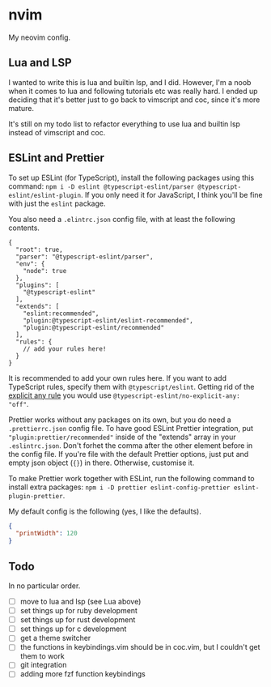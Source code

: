 # nvim

My neovim config.

## Lua and LSP

I wanted to write this is lua and builtin lsp, and I did. However, I'm a noob when it comes to lua and following tutorials etc was really hard. I ended up deciding that it's better just to go back to vimscript and coc, since it's more mature.

It's still on my todo list to refactor everything to use lua and builtin lsp instead of vimscript and coc.

## ESLint and Prettier

To set up ESLint (for TypeScript), install the following packages using this command: `npm i -D eslint @typescript-eslint/parser @typescript-eslint/eslint-plugin`. If you only need it for JavaScript, I think you'll be fine with just the `eslint` package.

You also need a `.elintrc.json` config file, with at least the following contents.

```jsonc
{
  "root": true,
  "parser": "@typescript-eslint/parser",
  "env": {
    "node": true
  },
  "plugins": [
    "@typescript-eslint"
  ],
  "extends": [
    "eslint:recommended",
    "plugin:@typescript-eslint/eslint-recommended",
    "plugin:@typescript-eslint/recommended"
  ],
  "rules": {
    // add your rules here!
  }
}
```

It is recommended to add your own rules here. If you want to add TypeScript rules, specify them with `@typescript/eslint`. Getting rid of the [explicit any rule](https://github.com/typescript-eslint/typescript-eslint/blob/main/packages/eslint-plugin/docs/rules/no-explicit-any.md) you would use `@typescript-eslint/no-explicit-any: "off"`.

Prettier works without any packages on its own, but you do need a `.prettierrc.json` config file. To have good ESLint Prettier integration, put `"plugin:prettier/recommended"` inside of the "extends" array in your `.eslintrc.json`. Don't forhet the comma after the other element before in the config file. If you're file with the default Prettier options, just put and empty json object (`{}`) in there. Otherwise, customise it.

To make Prettier work together with ESLint, run the following command to install extra packages: `npm i -D prettier eslint-config-prettier eslint-plugin-prettier`.

My default config is the following (yes, I like the defaults).

```json
{
  "printWidth": 120
}
```

## Todo

In no particular order.

- [ ] move to lua and lsp (see Lua above)
- [ ] set things up for ruby development
- [ ] set things up for rust development
- [ ] set things up for c development
- [ ] get a theme switcher
- [ ] the functions in keybindings.vim should be in coc.vim, but I couldn't get them to work
- [ ] git integration
- [ ] adding more fzf function keybindings
